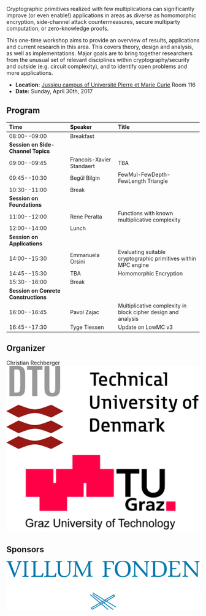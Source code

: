 Cryptographic primitives realized with few multiplications can significantly improve (or even enable!) applications in areas as diverse as homomorphic encryption, side-channel attack countermeasures, secure multiparty computation, or zero-knowledge proofs.

This one-time workshop aims to provide an overview of results, applications and current research in this area. This covers theory, design and analysis, as well as implementations. Major goals are to bring together researchers from the unusual set of relevant disciplines within cryptography/security and outside (e.g. circuit complexity), and to identify open problems and more applications.

 * **Location:** [Jussieu campus of Université Pierre et Marie Curie](https://www.ieee-security.org/TC/EuroSP2017/venue.php) Room 116
 * **Date:** Sunday, April 30th, 2017


## Program

| **Time**      | **Speaker**               | **Title**     |
|:--------------|:--------------------------|:--------------|
| 08:00--09:00  | Breakfast                 |               |
| **Session on Side-Channel Topics** |      |               |
| 09:00--09:45  | Francois-Xavier Standaert | TBA           |
| 09:45--10:30  | Begül Bilgin              | FewMul-FewDepth-FewLength Triangle |
| 10:30--11:00  | Break                     |               |
| **Session on Foundations** |              |               |
| 11:00--12:00  | Rene Peralta              | Functions with known multiplicative complexity |
| 12:00--14:00  | Lunch                     |               |
| **Session on Applications** |             |               |
| 14:00--15:30  | Emmanuela Orsini          | Evaluating suitable cryptographic primitives within MPC engine |
| 14:45--15:30  | TBA                       | Homomorphic Encryption |
| 15:30--16:00  | Break                     |               |
| **Session on Conrete Constructions** | |       |
| 16:00--16:45  | Pavol Zajac               | Multiplicative complexity in block cipher design and analysis |
| 16:45--17:30  | Tyge Tiessen              | Update on LowMC v3        |

## Organizer

Christian Rechberger
![DTU](img/dtu.jpg)
![TU Graz](img/1200px-TU_Graz.svg.png)


## Sponsors

![Villum](img/villum.jpg)
